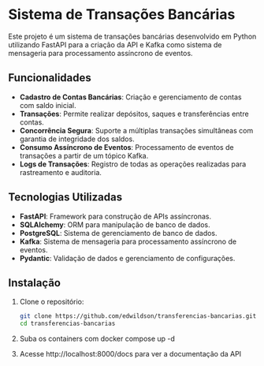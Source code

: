 # Sistema de Transações Bancárias

Este projeto é um sistema de transações bancárias desenvolvido em Python utilizando FastAPI para a criação da API e Kafka como sistema de mensageria para processamento assíncrono de eventos.

## Funcionalidades

- **Cadastro de Contas Bancárias**: Criação e gerenciamento de contas com saldo inicial.
- **Transações**: Permite realizar depósitos, saques e transferências entre contas.
- **Concorrência Segura**: Suporte a múltiplas transações simultâneas com garantia de integridade dos saldos.
- **Consumo Assíncrono de Eventos**: Processamento de eventos de transações a partir de um tópico Kafka.
- **Logs de Transações**: Registro de todas as operações realizadas para rastreamento e auditoria.


## Tecnologias Utilizadas

- **FastAPI**: Framework para construção de APIs assíncronas.
- **SQLAlchemy**: ORM para manipulação de banco de dados.
- **PostgreSQL**: Sistema de gerenciamento de banco de dados.
- **Kafka**: Sistema de mensageria para processamento assíncrono de eventos.
- **Pydantic**: Validação de dados e gerenciamento de configurações.

## Instalação

1. Clone o repositório:

   ```bash
   git clone https://github.com/edwildson/transferencias-bancarias.git
   cd transferencias-bancarias

2. Suba os containers com docker compose up -d

3. Acesse http://localhost:8000/docs para ver a documentação da API

